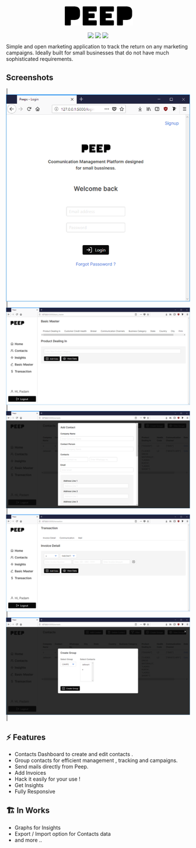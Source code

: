 <p align="center">
<img align="center" src="./assets/peep-logo.PNG">
   <br><br>
<img align="center" src="https://img.shields.io/badge/WORK%20-IN%20PROGRESS-yellow.svg"/>
<img align="center" src="https://img.shields.io/badge/License-MIT%20v3-blue.svg"/>
<img align="center" src="https://img.shields.io/badge/Python-3-lightgrey.svg" /> 
<br>
</p>
Simple and open marketing application to track the return on any marketing campaigns. Ideally built for small businesses that do not have much sophisticated requirements.

## Screenshots

| <img align="center" src="./assets/1.PNG"/>  | <img align="center" src="./assets/2.PNG"/>  |  <img align="center" src="./assets/3.PNG"/>  |  <img align="center" src="./assets/4.PNG"/>  |  <img align="center" src="./assets/5.PNG"/>  |

## ⚡ Features

 * Contacts Dashboard to create and edit contacts . 
 * Group contacts for efficient management , tracking and campaigns.
 * Send mails directly from Peep.
 * Add Invoices
 * Hack it easily for your use !
 * Get Insights 
 * Fully Responsive

## 🏗 In Works

 * Graphs for Insights 
 * Export / Import option for Contacts data
 * and more ..

